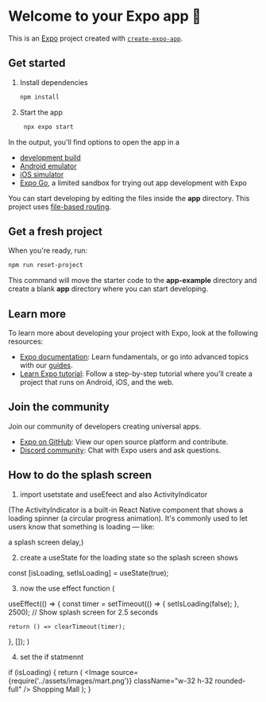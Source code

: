 # Welcome to your Expo app 👋

This is an [Expo](https://expo.dev) project created with [`create-expo-app`](https://www.npmjs.com/package/create-expo-app).

## Get started

1. Install dependencies

   ```bash
   npm install
   ```

2. Start the app

   ```bash
    npx expo start
   ```

In the output, you'll find options to open the app in a

- [development build](https://docs.expo.dev/develop/development-builds/introduction/)
- [Android emulator](https://docs.expo.dev/workflow/android-studio-emulator/)
- [iOS simulator](https://docs.expo.dev/workflow/ios-simulator/)
- [Expo Go](https://expo.dev/go), a limited sandbox for trying out app development with Expo

You can start developing by editing the files inside the **app** directory. This project uses [file-based routing](https://docs.expo.dev/router/introduction).

## Get a fresh project

When you're ready, run:

```bash
npm run reset-project
```

This command will move the starter code to the **app-example** directory and create a blank **app** directory where you can start developing.

## Learn more

To learn more about developing your project with Expo, look at the following resources:

- [Expo documentation](https://docs.expo.dev/): Learn fundamentals, or go into advanced topics with our [guides](https://docs.expo.dev/guides).
- [Learn Expo tutorial](https://docs.expo.dev/tutorial/introduction/): Follow a step-by-step tutorial where you'll create a project that runs on Android, iOS, and the web.

## Join the community

Join our community of developers creating universal apps.

- [Expo on GitHub](https://github.com/expo/expo): View our open source platform and contribute.
- [Discord community](https://chat.expo.dev): Chat with Expo users and ask questions.






## How to do the splash screen
1. import usetstate and useEfeect and also ActivityIndicator

(The ActivityIndicator is a built-in React Native component that shows a loading spinner (a circular progress animation). It's commonly used to let users know that something is loading — like:

a splash screen delay,)

2. create a useState for the loading state so the splash screen shows 

const [isLoading, setIsLoading] = useState(true);

3. now the use effect function (

    
  useEffect(() => {
    const timer = setTimeout(() => {
      setIsLoading(false);
    }, 2500); // Show splash screen for 2.5 seconds

    return () => clearTimeout(timer);
  }, []);
)

4. set the if statmennt 

 if (isLoading) {
    return (
      <View className="flex-1 justify-center items-center bg-green-600">
        <Image
          source={require('../assets/images/mart.png')}
          className="w-32 h-32 rounded-full"
        />
        <!-- optional to add the name  -->
        <Text className="text-white text-xl font-bold mt-4">Shopping Mall</Text> 
        <ActivityIndicator size="large" color="#ffffff" className="mt-6" />
      </View>
    );
  }

